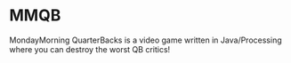 MMQB
====

MondayMorning QuarterBacks is a video game written in Java/Processing where you can destroy the worst QB critics!
